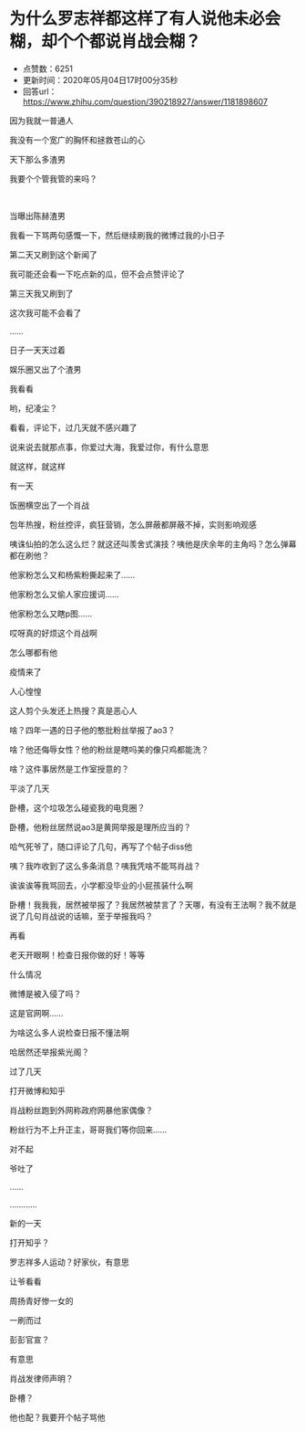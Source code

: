 # 为什么罗志祥都这样了有人说他未必会糊，却个个都说肖战会糊？
- 点赞数：6251
- 更新时间：2020年05月04日17时00分35秒
- 回答url：https://www.zhihu.com/question/390218927/answer/1181898607
<body>
 <p data-pid="_SkoWChW">因为我就一普通人</p>
 <p data-pid="N1425TLB">我没有一个宽广的胸怀和拯救苍山的心</p>
 <p data-pid="V53-O13u">天下那么多渣男</p>
 <p data-pid="1E2J9o_U">我要个个管我管的来吗？</p>
 <p class="ztext-empty-paragraph"><br></p>
 <p data-pid="TggwTG5j">当曝出陈赫渣男</p>
 <p data-pid="VXsvgJua">我看一下骂两句感慨一下，然后继续刷我的微博过我的小日子</p>
 <p data-pid="o4f_JKSw">第二天又刷到这个新闻了</p>
 <p data-pid="c5gut29T">我可能还会看一下吃点新的瓜，但不会点赞评论了</p>
 <p data-pid="G9VlW-w-">第三天我又刷到了</p>
 <p data-pid="3bRZyrU9">这次我可能不会看了</p>
 <p data-pid="ol4yHCDk">……</p>
 <p data-pid="ymybrTvy">日子一天天过着</p>
 <p data-pid="jbBRER6s">娱乐圈又出了个渣男</p>
 <p data-pid="-J-iF43z">我看看</p>
 <p data-pid="_tnv2yRl">哟，纪凌尘？</p>
 <p data-pid="djduX9_t">看看，评论下，过几天就不感兴趣了</p>
 <p data-pid="UpP4fcHa">说来说去就那点事，你爱过大海，我爱过你，有什么意思</p>
 <p data-pid="p-dnxNSO">就这样，就这样</p>
 <p data-pid="F11Dlodm">有一天</p>
 <p data-pid="yzW-ONq7">饭圈横空出了一个肖战</p>
 <p data-pid="83IMZpik">包年热搜，粉丝控评，疯狂营销，怎么屏蔽都屏蔽不掉，实则影响观感</p>
 <p data-pid="2quyE5EW">咦诛仙拍的怎么这么烂？就这还叫羡舍式演技？咦他是庆余年的主角吗？怎么弹幕都在刷他？</p>
 <p data-pid="yA2joKag">他家粉怎么又和杨紫粉撕起来了……</p>
 <p data-pid="dwq2V5Fo">他家粉怎么又偷人家应援词……</p>
 <p data-pid="9VsQky-y">他家粉怎么又瞎p图……</p>
 <p data-pid="e2fIOzhv">哎呀真的好烦这个肖战啊</p>
 <p data-pid="MjFVfWIs">怎么哪都有他</p>
 <p data-pid="JR9zLccM">疫情来了</p>
 <p data-pid="ank4ORCg">人心惶惶</p>
 <p data-pid="ggZi9ulj">这人剪个头发还上热搜？真是恶心人</p>
 <p data-pid="6FcA0l0I">啥？四年一遇的日子他的憨批粉丝举报了ao3？</p>
 <p data-pid="LExXgwD4">啥？他还侮辱女性？他的粉丝是瞎吗美的像只鸡都能洗？</p>
 <p data-pid="iZ8cPAH9">啥？这件事居然是工作室授意的？</p>
 <p data-pid="FpeM2Vcd">平淡了几天</p>
 <p data-pid="5DkGXwbG">卧槽，这个垃圾怎么碰瓷我的电竞圈？</p>
 <p data-pid="Y1unG8tD">卧槽，他粉丝居然说ao3是黄网举报是理所应当的？</p>
 <p data-pid="J4419iIT">哈气死爷了，随口评论了几句，再写了个帖子diss他</p>
 <p data-pid="ZRA9KgN5">咦？我咋收到了这么多条消息？咦我凭啥不能骂肖战？</p>
 <p data-pid="PA3n2KLv">诶诶诶等我骂回去，小学都没毕业的小屁孩装什么啊</p>
 <p data-pid="7MM-m8Wu">卧槽！我我我，居然被举报了？我居然被禁言了？天哪，有没有王法啊？我不就是说了几句肖战说的话嘛，至于举报我吗？</p>
 <p data-pid="F_vs8jnx">再看</p>
 <p data-pid="cHg10ou3">老天开眼啊！检查日报你做的好！等等</p>
 <p data-pid="bFpxoJpe">什么情况</p>
 <p data-pid="obkw-tOk">微博是被入侵了吗？</p>
 <p data-pid="Vi2HPBbl">这是官网啊……</p>
 <p data-pid="4xNQR_pY">为啥这么多人说检查日报不懂法啊</p>
 <p data-pid="nZKmsKs_">哈居然还举报紫光阁？</p>
 <p data-pid="FsifznKp">过了几天</p>
 <p data-pid="mVfRdXel">打开微博和知乎</p>
 <p data-pid="dtDvb3eo">肖战粉丝跑到外网称政府网暴他家偶像？</p>
 <p data-pid="F8rgqsTr">粉丝行为不上升正主，哥哥我们等你回来……</p>
 <p data-pid="DZxnLSv1">对不起</p>
 <p data-pid="0RZIyD-1">爷吐了</p>
 <p data-pid="Fr0uOPD8">……</p>
 <p data-pid="_9Nw9CoI">…………</p>
 <p data-pid="5t353LZJ">新的一天</p>
 <p data-pid="rQo6Gb8z">打开知乎？</p>
 <p data-pid="Ktus7lYB">罗志祥多人运动？好家伙，有意思</p>
 <p data-pid="lGJR8Um_">让爷看看</p>
 <p data-pid="XP8CbnAd">周扬青好惨一女的</p>
 <p data-pid="443cf0po">一刷而过</p>
 <p data-pid="izlPPNMh">彭彭官宣？</p>
 <p data-pid="R4dcZ6Xo">有意思</p>
 <p data-pid="zjFdDvmh">肖战发律师声明？</p>
 <p data-pid="C53uZJVN">卧槽？</p>
 <p data-pid="L5qRL8Xb">他也配？我要开个帖子骂他</p>
</body>